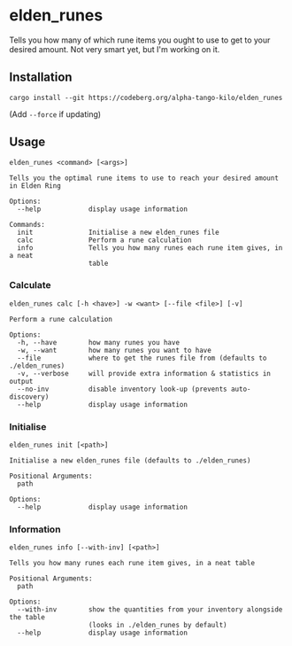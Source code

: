 # elden_runes

Tells you how many of which rune items you ought to use to get to your desired amount.
Not very smart yet, but I'm working on it.

## Installation

```shell
cargo install --git https://codeberg.org/alpha-tango-kilo/elden_runes
```

(Add `--force` if updating)

## Usage

```
elden_runes <command> [<args>] 

Tells you the optimal rune items to use to reach your desired amount in Elden Ring

Options:
  --help            display usage information

Commands:
  init              Initialise a new elden_runes file
  calc              Perform a rune calculation
  info              Tells you how many runes each rune item gives, in a neat
                    table
```

### Calculate

```
elden_runes calc [-h <have>] -w <want> [--file <file>] [-v] 

Perform a rune calculation

Options:
  -h, --have        how many runes you have
  -w, --want        how many runes you want to have
  --file            where to get the runes file from (defaults to ./elden_runes)
  -v, --verbose     will provide extra information & statistics in output
  --no-inv          disable inventory look-up (prevents auto-discovery)
  --help            display usage information
```

### Initialise

```
elden_runes init [<path>]

Initialise a new elden_runes file (defaults to ./elden_runes)

Positional Arguments:
  path

Options:
  --help            display usage information
```

### Information

```
elden_runes info [--with-inv] [<path>] 
 
Tells you how many runes each rune item gives, in a neat table

Positional Arguments:
  path

Options:
  --with-inv        show the quantities from your inventory alongside the table
                    (looks in ./elden_runes by default)
  --help            display usage information
```

